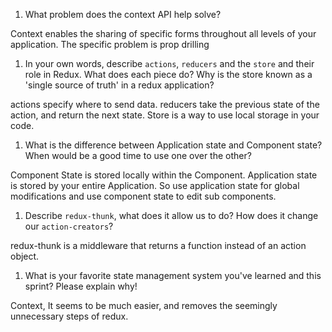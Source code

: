 1. What problem does the context API help solve?

Context enables the sharing of specific forms throughout all levels of your application. The specific problem is prop drilling

1. In your own words, describe `actions`, `reducers` and the `store` and their role in Redux. What does each piece do? Why is the store known as a 'single source of truth' in a redux application?

actions specify where to send data. reducers take the previous state of the action, and return the next state. Store is a way to use local storage in your code.

1. What is the difference between Application state and Component state? When would be a good time to use one over the other?

Component State is stored locally within the Component. Application state is stored by your entire Application. So use application state for global modifications and use component state to edit sub components.

1. Describe `redux-thunk`, what does it allow us to do? How does it change our `action-creators`?

redux-thunk is a middleware that returns a function instead of an action object. 

1. What is your favorite state management system you've learned and this sprint? Please explain why!

Context, It seems to be much easier, and removes the seemingly unnecessary steps of redux.